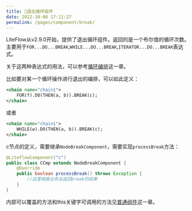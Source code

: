 ```yaml
---
title: 🧿退出循环组件
date: 2022-10-06 17:11:27
permalink: /pages/component/break/
---
```


LiteFlow从v2.9.0开始，提供了退出循环组件。返回的是一个布尔值的循环次数。 主要用于`FOR...DO...BREAK`,`WHILE...DO...BREAK`,`ITERATOR...DO...BREAK`表达式。

关于这两种表达式的用法，可以参考[循环编排](/en/pages/el/loop/)这一章。

比如要对某一个循环操作进行退出的编排，可以如此定义：

```xml
<chain name="chain1">
    FOR(f).DO(THEN(a, b)).BREAK(c);
</chain>
```

或者

```xml
<chain name="chain1">
    WHILE(w).DO(THEN(a, b)).BREAK(c);
</chain>
```

c节点的定义，需要继承`NodeBreakComponent`，需要实现`processBreak`方法：

```java
@LiteflowComponent("c")
public class CCmp extends NodeBreakComponent {
    @Override
    public boolean processBreak() throws Exception {
        //这里根据业务去返回break的结果
    }
}
```

内部可以覆盖的方法和this关键字可调用的方法见[普通组件](/en/pages/component/common/)这一章。